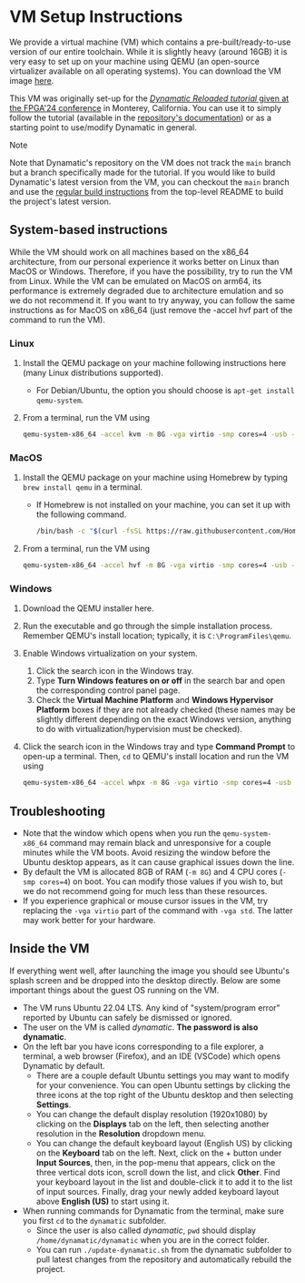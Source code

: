 # VM Setup Instructions

We provide a virtual machine (VM) which contains a pre-built/ready-to-use version of our entire toolchain. While it is slightly heavy (around 16GB) it is very easy to set up on your machine using QEMU (an open-source virtualizer available on all operating systems). You can download the VM image [here](https://drive.proton.me/urls/E6RDDQ8WEC#jl2vSIjaPekf).

This VM was originally set-up for the [*Dynamatic Reloaded tutorial* given at the FPGA'24 conference](https://www.isfpga.org/workshops-tutorials/#t7) in Monterey, California. You can use it to simply follow the tutorial (available in the [repository's documentation](Tutorials/Introduction/Introduction.md)) or as a starting point to use/modify Dynamatic in general.

> [!NOTE]
> Note that Dynamatic's repository on the VM does not track the `main` branch but a branch specifically made for the tutorial. If you would like to build Dynamatic's latest version from the VM, you can checkout the `main` branch and use the [regular build instructions](../README.md#building-from-source) from the top-level README to build the project's latest version.

## System-based instructions

While the VM should work on all machines based on the x86_64 architecture, from our personal experience it works better on Linux than MacOS or Windows. Therefore, if you have the possibility, try to run the VM from Linux. While the VM can be emulated on MacOS on arm64, its performance is extremely degraded due to architecture emulation and so we do not recommend it. If you want to try anyway, you can follow the same instructions as for MacOS on x86_64 (just remove the -accel hvf part of the command to run the VM).

### Linux

1. Install the QEMU package on your machine following instructions here (many Linux distributions supported).
    - For Debian/Ubuntu, the option you should choose is `apt-get install qemu-system`.
2. From a terminal, run the VM using
  
    ```sh
    qemu-system-x86_64 -accel kvm -m 8G -vga virtio -smp cores=4 -usb -device usb-tablet -display default,show-cursor=on /path/to/dynamatic-image.qcow2
    ```

### MacOS

1. Install the QEMU package on your machine using Homebrew by typing `brew install qemu` in a terminal.
    - If Homebrew is not installed on your machine, you can set it up with the following command.

      ```sh
      /bin/bash -c "$(curl -fsSL https://raw.githubusercontent.com/Homebrew/install/HEAD/install.sh)"
      ```

2. From a terminal, run the VM using

    ```sh
    qemu-system-x86_64 -accel hvf -m 8G -vga virtio -smp cores=4 -usb -device usb-tablet -display default,show-cursor=on /path/to/dynamatic-image.qcow2
    ```

### Windows

1. Download the QEMU installer here.
2. Run the executable and go through the simple installation process. Remember QEMU's install location; typically, it is `C:\ProgramFiles\qemu`.
3. Enable Windows virtualization on your system.
    1. Click the search icon in the Windows tray.
    2. Type **Turn Windows features on or off** in the search bar and open the corresponding control panel page.
    3. Check the **Virtual Machine Platform** and **Windows Hypervisor Platform** boxes if they are not already checked (these names may be slightly different depending on the exact Windows version, anything to do with virtualization/hypervision must be checked).
4. Click the search icon in the Windows tray and type **Command Prompt** to open-up a terminal. Then, `cd` to QEMU's install location and run the VM using

    ```sh
    qemu-system-x86_64 -accel whpx -m 8G -vga virtio -smp cores=4 -usb -device usb-tablet -display default,show-cursor=on \path\to\dynamatic-image.qcow2
    ```

## Troubleshooting

- Note that the window which opens when you run the `qemu-system-x86_64` command may remain black and unresponsive for a couple minutes while the VM boots. Avoid resizing the window before the Ubuntu desktop appears, as it can cause graphical issues down the line.
- By default the VM is allocated 8GB of RAM (`-m 8G`) and 4 CPU cores (`-smp cores=4`) on boot. You can modify those values if you wish to, but we do not recommend going for much less than these resources.
- If you experience graphical or mouse cursor issues in the VM, try replacing the `-vga virtio` part of the command with `-vga std`. The latter may work better for your hardware.

## Inside the VM

If everything went well, after launching the image you should see Ubuntu's splash screen and be dropped into the desktop directly. Below are some important things about the guest OS running on the VM.

- The VM runs Ubuntu 22.04 LTS. Any kind of "system/program error" reported by Ubuntu can safely be dismissed or ignored.
- The user on the VM is called *dynamatic*. **The password is also dynamatic**.
- On the left bar you have icons corresponding to a file explorer, a terminal, a web browser (Firefox), and an IDE (VSCode) which opens Dynamatic by default.
  - There are a couple default Ubuntu settings you may want to modify for your convenience. You can open Ubuntu settings by clicking the three icons at the top right of the Ubuntu desktop and then selecting **Settings**.
  - You can change the default display resolution (1920x1080) by clicking on the **Displays** tab on the left, then selecting another resolution in the **Resolution** dropdown menu.
  - You can change the default keyboard layout (English US) by clicking on the **Keyboard** tab on the left. Next, click on the + button under **Input Sources**, then, in the pop-menu that appears, click on the three vertical dots icon, scroll down the list, and click **Other**. Find your keyboard layout in the list and double-click it to add it to the list of input sources. Finally, drag your newly added keyboard layout above **English (US)** to start using it.
- When running commands for Dynamatic from the terminal, make sure you first `cd` to the `dynamatic` subfolder.
  - Since the user is also called *dynamatic*, `pwd` should display `/home/dynamatic/dynamatic` when you are in the correct folder.
  - You can run `./update-dynamatic.sh` from the dynamatic subfolder to pull latest changes from the repository and automatically rebuild the project.
